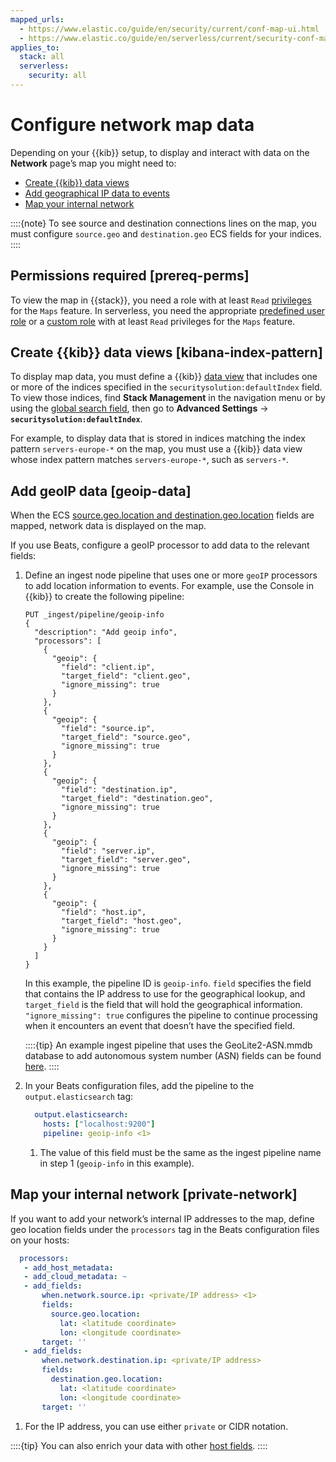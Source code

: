 ```yaml
---
mapped_urls:
  - https://www.elastic.co/guide/en/security/current/conf-map-ui.html
  - https://www.elastic.co/guide/en/serverless/current/security-conf-map-ui.html
applies_to:
  stack: all
  serverless:
    security: all
---
```


# Configure network map data


Depending on your {{kib}} setup, to display and interact with data on the **Network** page’s map you might need to:

* [Create {{kib}} data views](/solutions/security/explore/configure-network-map-data.md#kibana-index-pattern)
* [Add geographical IP data to events](/solutions/security/explore/configure-network-map-data.md#geoip-data)
* [Map your internal network](/solutions/security/explore/configure-network-map-data.md#private-network)

::::{note}
To see source and destination connections lines on the map, you must configure `source.geo` and `destination.geo` ECS fields for your indices.
::::



## Permissions required [prereq-perms]

To view the map in {{stack}}, you need a role with at least `Read` [privileges](/deploy-manage/users-roles/cluster-or-deployment-auth/kibana-role-management.md) for the `Maps` feature. In serverless, you need the appropriate [predefined user role](/deploy-manage/users-roles/cloud-organization/user-roles.md#general-assign-user-roles) or a [custom role](/deploy-manage/users-roles/cloud-organization/user-roles.md) with at least `Read` privileges for the `Maps` feature.


## Create {{kib}} data views [kibana-index-pattern]

To display map data, you must define a {{kib}} [data view](/explore-analyze/find-and-organize/data-views.md) that includes one or more of the indices specified in the `securitysolution:defaultIndex` field. To view those indices, find **Stack Management** in the navigation menu or by using the [global search field](/explore-analyze/find-and-organize/find-apps-and-objects.md), then go to **Advanced Settings** → **`securitysolution:defaultIndex`**.

For example, to display data that is stored in indices matching the index pattern `servers-europe-*` on the map, you must use a {{kib}} data view whose index pattern matches `servers-europe-*`, such as `servers-*`.


## Add geoIP data [geoip-data]

When the ECS [source.geo.location and destination.geo.location](ecs://reference/ecs-geo.md) fields are mapped, network data is displayed on the map.

If you use Beats, configure a geoIP processor to add data to the relevant fields:

1. Define an ingest node pipeline that uses one or more `geoIP` processors to add location information to events. For example, use the Console in {{kib}} to create the following pipeline:

    ```console
    PUT _ingest/pipeline/geoip-info
    {
      "description": "Add geoip info",
      "processors": [
        {
          "geoip": {
            "field": "client.ip",
            "target_field": "client.geo",
            "ignore_missing": true
          }
        },
        {
          "geoip": {
            "field": "source.ip",
            "target_field": "source.geo",
            "ignore_missing": true
          }
        },
        {
          "geoip": {
            "field": "destination.ip",
            "target_field": "destination.geo",
            "ignore_missing": true
          }
        },
        {
          "geoip": {
            "field": "server.ip",
            "target_field": "server.geo",
            "ignore_missing": true
          }
        },
        {
          "geoip": {
            "field": "host.ip",
            "target_field": "host.geo",
            "ignore_missing": true
          }
        }
      ]
    }
    ```

    In this example, the pipeline ID is `geoip-info`. `field` specifies the field that contains the IP address to use for the geographical lookup, and `target_field` is the field that will hold the geographical information. `"ignore_missing": true` configures the pipeline to continue processing when it encounters an event that doesn’t have the specified field.

    ::::{tip}
    An example ingest pipeline that uses the GeoLite2-ASN.mmdb database to add autonomous system number (ASN) fields can be found [here](https://github.com/elastic/examples/blob/master/Security%20Analytics/SIEM-examples/Packetbeat/geoip-info.json).
    ::::

2. In your Beats configuration files, add the pipeline to the `output.elasticsearch` tag:

    ```yaml
      output.elasticsearch:
        hosts: ["localhost:9200"]
        pipeline: geoip-info <1>
    ```

    1. The value of this field must be the same as the ingest pipeline name in step 1 (`geoip-info` in this example).



## Map your internal network [private-network]

If you want to add your network’s internal IP addresses to the map, define geo location fields under the `processors` tag in the Beats configuration files on your hosts:

```yaml
  processors:
   - add_host_metadata:
   - add_cloud_metadata: ~
   - add_fields:
       when.network.source.ip: <private/IP address> <1>
       fields:
         source.geo.location:
           lat: <latitude coordinate>
           lon: <longitude coordinate>
       target: ''
   - add_fields:
       when.network.destination.ip: <private/IP address>
       fields:
         destination.geo.location:
           lat: <latitude coordinate>
           lon: <longitude coordinate>
       target: ''
```

1. For the IP address, you can use either `private` or CIDR notation.


::::{tip}
You can also enrich your data with other [host fields](beats://reference/packetbeat/add-host-metadata.md).
::::

